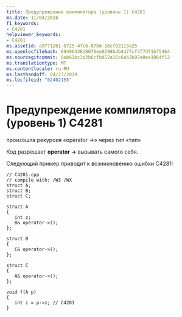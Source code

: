 ```yaml
---
title: Предупреждение компилятора (уровень 1) C4281
ms.date: 11/04/2016
f1_keywords:
- C4281
helpviewer_keywords:
- C4281
ms.assetid: a9771261-5725-4fc6-87b6-16cf92113a25
ms.openlocfilehash: 69496438d8078ee0298bdb447fcf4f7df1b75464
ms.sourcegitcommit: 0ab61bc3d2b6cfbd52a16c6ab2b97a8ea1864f12
ms.translationtype: MT
ms.contentlocale: ru-RU
ms.lasthandoff: 04/23/2019
ms.locfileid: "62402155"
---
```

# <a name="compiler-warning-level-3-c4281"></a>Предупреждение компилятора (уровень 1) C4281

произошла рекурсия «operator ->» через тип «тип»

Код разрешает **operator ->** вызывать самого себя.

Следующий пример приводит к возникновению ошибки C4281:

```
// C4281.cpp
// compile with: /W3 /WX
struct A;
struct B;
struct C;

struct A
{
   int z;
   B& operator->();
};

struct B
{
   C& operator->();
};

struct C
{
   A& operator->();
};

void f(A p)
{
   int i = p->z; // C4281
}
```